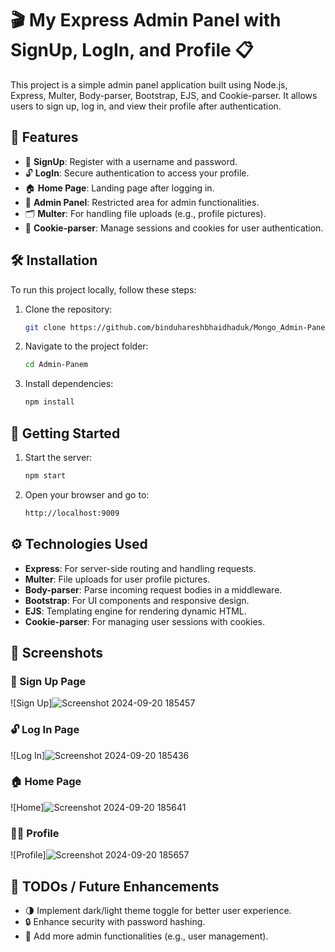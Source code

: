 # 🎬 My Express Admin Panel with SignUp, LogIn, and Profile 📋

This project is a simple admin panel application built using Node.js, Express, Multer, Body-parser, Bootstrap, EJS, and Cookie-parser. 
It allows users to sign up, log in, and view their profile after authentication.

## 🚀 Features

- 🔐 **SignUp**: Register with a username and password.
- 🔓 **LogIn**: Secure authentication to access your profile.
- 🏠 **Home Page**: Landing page after logging in.
- 📝 **Admin Panel**: Restricted area for admin functionalities.
- 🗂️ **Multer**: For handling file uploads (e.g., profile pictures).
- 🍪 **Cookie-parser**: Manage sessions and cookies for user authentication.

## 🛠️ Installation

To run this project locally, follow these steps:

1. Clone the repository:
    ```bash
    git clone https://github.com/binduhareshbhaidhaduk/Mongo_Admin-Panel
    ```
2. Navigate to the project folder:
    ```bash
    cd Admin-Panem
    ```
3. Install dependencies:
    ```bash
    npm install
    ```

## 🏃 Getting Started

1. Start the server:
    ```bash
    npm start
    ```

2. Open your browser and go to:
    ```bash
    http://localhost:9009
    ```

## ⚙️ Technologies Used

- **Express**: For server-side routing and handling requests.
- **Multer**: File uploads for user profile pictures.
- **Body-parser**: Parse incoming request bodies in a middleware.
- **Bootstrap**: For UI components and responsive design.
- **EJS**: Templating engine for rendering dynamic HTML.
- **Cookie-parser**: For managing user sessions with cookies.

## 📸 Screenshots

### 📝 Sign Up Page
![Sign Up]![Screenshot 2024-09-20 185457](https://github.com/user-attachments/assets/807489be-5800-4050-94ea-2ef13ca16496)

### 🔓 Log In Page
![Log In]![Screenshot 2024-09-20 185436](https://github.com/user-attachments/assets/48458cf7-f210-4782-9ef1-83fa8d97e2e2)

### 🏠 Home Page
![Home]![Screenshot 2024-09-20 185641](https://github.com/user-attachments/assets/c4b1d9ff-eb7e-4503-b483-41886abdd066)

### 🧑‍💼 Profile
![Profile]![Screenshot 2024-09-20 185657](https://github.com/user-attachments/assets/56419f5b-2562-4793-b5a5-12bae1876cb1)

## 🚧 TODOs / Future Enhancements

- 🌗 Implement dark/light theme toggle for better user experience.
- 🔒 Enhance security with password hashing.
- 📂 Add more admin functionalities (e.g., user management).
